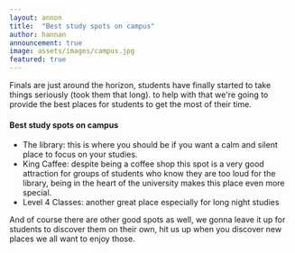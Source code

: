 ```yaml
---
layout: annon
title:  "Best study spots on campus"
author: hannan
announcement: true
image: assets/images/campus.jpg
featured: true
---
```

<p>Finals are just around the horizon, students have finally started to take things seriously (took them that long).  
to help with that we're going to provide the best places for students to get the most of their time.</p>

#### Best study spots on campus
- The library: this is where you should be if you want a calm and silent place to focus on your studies.  
- King Caffee: despite being a coffee shop this spot is a very good attraction for groups of students who know they are too loud for the library, being in the heart of the university makes this place even more special.
- Level 4 Classes: another great place especially for long night studies 

<p>And of course there are other good spots as well, we gonna leave it up for students to discover them on their own, hit us up when you discover new places we all want to enjoy those.</p>
